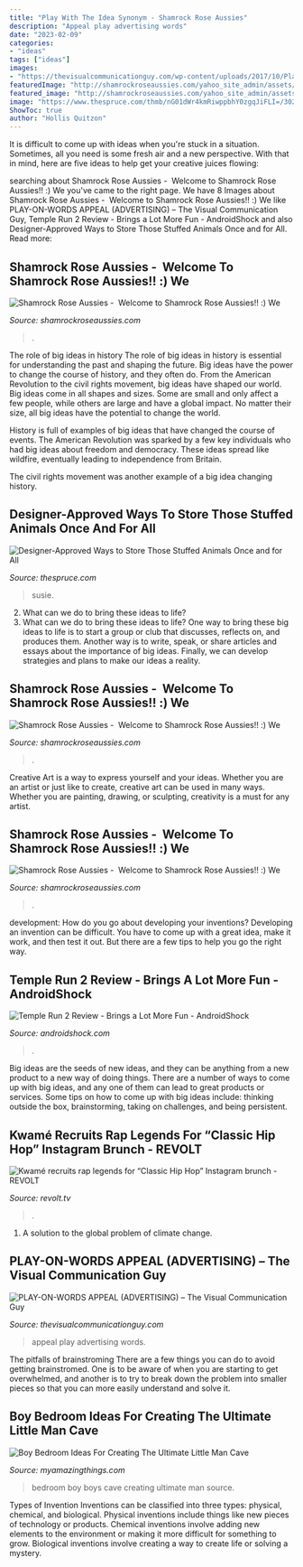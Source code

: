 ```yaml
---
title: "Play With The Idea Synonym - Shamrock Rose Aussies"
description: "Appeal play advertising words"
date: "2023-02-09"
categories:
- "ideas"
tags: ["ideas"]
images:
- "https://thevisualcommunicationguy.com/wp-content/uploads/2017/10/Play-On-Words-Appeal-9.jpg"
featuredImage: "http://shamrockroseaussies.com/yahoo_site_admin/assets/images/DSC_0716.10500500_std.jpg"
featured_image: "http://shamrockroseaussies.com/yahoo_site_admin/assets/images/DSC_0716.10500500_std.jpg"
image: "https://www.thespruce.com/thmb/nG01dWr4kmRiwppbhY0zgqJiFLI=/3024x0/filters:no_upscale():max_bytes(150000):strip_icc()/Systemsbysusiebasketstuffies-8cb6b858f7ee4b09be3a3b7c6b1986b9.jpg"
ShowToc: true
author: "Hollis Quitzon"
---
```



It is difficult to come up with ideas when you're stuck in a situation. Sometimes, all you need is some fresh air and a new perspective. With that in mind, here are five ideas to help get your creative juices flowing: 

	

		
searching about Shamrock Rose Aussies - ﻿﻿﻿ Welcome to Shamrock Rose Aussies!! :) We you've came to the right page. We have 8 Images about Shamrock Rose Aussies - ﻿﻿﻿ Welcome to Shamrock Rose Aussies!! :) We like PLAY-ON-WORDS APPEAL (ADVERTISING) – The Visual Communication Guy, Temple Run 2 Review - Brings a Lot More Fun - AndroidShock and also Designer-Approved Ways to Store Those Stuffed Animals Once and for All. Read more:
		
    
## Shamrock Rose Aussies - ﻿﻿﻿ Welcome To Shamrock Rose Aussies!! :) We

<img loading=lazy src="http://shamrockroseaussies.com/yahoo_site_admin/assets/images/DSC_0420.285160239_std.JPG" onerror="this.onerror=null;this.src='https://tse4.mm.bing.net/th?id=OIP.k38V9PWk8siCLWniPBM9kgHaE8&amp;pid=15.1';" alt="Shamrock Rose Aussies - ﻿﻿﻿ Welcome to Shamrock Rose Aussies!! :) We">

_Source: shamrockroseaussies.com_

>. 

	

The role of big ideas in history
The role of big ideas in history is essential for understanding the past and shaping the future. Big ideas have the power to change the course of history, and they often do. From the American Revolution to the civil rights movement, big ideas have shaped our world.
Big ideas come in all shapes and sizes. Some are small and only affect a few people, while others are large and have a global impact. No matter their size, all big ideas have the potential to change the world.

History is full of examples of big ideas that have changed the course of events. The American Revolution was sparked by a few key individuals who had big ideas about freedom and democracy. These ideas spread like wildfire, eventually leading to independence from Britain.

The civil rights movement was another example of a big idea changing history.

    
## Designer-Approved Ways To Store Those Stuffed Animals Once And For All

<img loading=lazy src="https://www.thespruce.com/thmb/nG01dWr4kmRiwppbhY0zgqJiFLI=/3024x0/filters:no_upscale():max_bytes(150000):strip_icc()/Systemsbysusiebasketstuffies-8cb6b858f7ee4b09be3a3b7c6b1986b9.jpg" onerror="this.onerror=null;this.src='https://tse1.mm.bing.net/th?id=OIP.-lI1DpytsGHnPrHEbxEBLgHaJ4&amp;pid=15.1';" alt="Designer-Approved Ways to Store Those Stuffed Animals Once and for All">

_Source: thespruce.com_

>susie. 

	

2. What can we do to bring these ideas to life?
2. What can we do to bring these ideas to life? 
One way to bring these big ideas to life is to start a group or club that discusses, reflects on, and produces them. Another way is to write, speak, or share articles and essays about the importance of big ideas. Finally, we can develop strategies and plans to make our ideas a reality.

    
## Shamrock Rose Aussies - ﻿﻿﻿ Welcome To Shamrock Rose Aussies!! :) We

<img loading=lazy src="http://shamrockroseaussies.com/yahoo_site_admin/assets/images/DSC_0207.114214806_std.jpg" onerror="this.onerror=null;this.src='https://tse3.mm.bing.net/th?id=OIP.kEbsJTIKlFIXGXqcuIB81AHaFS&amp;pid=15.1';" alt="Shamrock Rose Aussies - ﻿﻿﻿ Welcome to Shamrock Rose Aussies!! :) We">

_Source: shamrockroseaussies.com_

>. 

	

Creative Art is a way to express yourself and your ideas. Whether you are an artist or just like to create, creative art can be used in many ways. Whether you are painting, drawing, or sculpting, creativity is a must for any artist.

    
## Shamrock Rose Aussies - ﻿﻿﻿ Welcome To Shamrock Rose Aussies!! :) We

<img loading=lazy src="http://shamrockroseaussies.com/yahoo_site_admin/assets/images/DSC_0716.10500500_std.jpg" onerror="this.onerror=null;this.src='https://tse2.mm.bing.net/th?id=OIP.ywHyXSOmdryMRxNFAASMnwHaE-&amp;pid=15.1';" alt="Shamrock Rose Aussies - ﻿﻿﻿ Welcome to Shamrock Rose Aussies!! :) We">

_Source: shamrockroseaussies.com_

>. 

	

development: How do you go about developing your inventions?
Developing an invention can be difficult. You have to come up with a great idea, make it work, and then test it out. But there are a few tips to help you go the right way.

    
## Temple Run 2 Review - Brings A Lot More Fun - AndroidShock

<img loading=lazy src="https://www.androidshock.com/wp-content/uploads/2013/01/Temple-Run-2-2.png" onerror="this.onerror=null;this.src='https://tse1.mm.bing.net/th?id=OIP.FYWgD9zXtF7TK2oNp3LwHwHaNK&amp;pid=15.1';" alt="Temple Run 2 Review - Brings a Lot More Fun - AndroidShock">

_Source: androidshock.com_

>. 

	

Big ideas are the seeds of new ideas, and they can be anything from a new product to a new way of doing things. There are a number of ways to come up with big ideas, and any one of them can lead to great products or services. Some tips on how to come up with big ideas include: thinking outside the box, brainstorming, taking on challenges, and being persistent.

    
## Kwamé Recruits Rap Legends For “Classic Hip Hop” Instagram Brunch - REVOLT

<img loading=lazy src="https://cdn.vox-cdn.com/thumbor/2GThabNZPF4f4ayrmnWQURd6lZQ=/166x134:1908x1046/fit-in/1200x630/cdn.vox-cdn.com/uploads/chorus_asset/file/19829576/GettyImages_835997624.jpg" onerror="this.onerror=null;this.src='https://tse2.mm.bing.net/th?id=OIP.-xHsgrh4YCkgLjjujR7NBgHaD4&amp;pid=15.1';" alt="Kwamé recruits rap legends for “Classic Hip Hop” Instagram brunch - REVOLT">

_Source: revolt.tv_

>. 

	

1. A solution to the global problem of climate change.

    
## PLAY-ON-WORDS APPEAL (ADVERTISING) – The Visual Communication Guy

<img loading=lazy src="https://thevisualcommunicationguy.com/wp-content/uploads/2017/10/Play-On-Words-Appeal-9.jpg" onerror="this.onerror=null;this.src='https://tse2.mm.bing.net/th?id=OIP.dx_Lvbp2m7NOYd74kezPaAHaJ7&amp;pid=15.1';" alt="PLAY-ON-WORDS APPEAL (ADVERTISING) – The Visual Communication Guy">

_Source: thevisualcommunicationguy.com_

>appeal play advertising words. 

	

The pitfalls of brainstroming
There are a few things you can do to avoid getting brainstromed. One is to be aware of when you are starting to get overwhelmed, and another is to try to break down the problem into smaller pieces so that you can more easily understand and solve it.

    
## Boy Bedroom Ideas For Creating The Ultimate Little Man Cave

<img loading=lazy src="http://myamazingthings.com/wp-content/uploads/2018/01/boys-room-ideas-2-.jpg" onerror="this.onerror=null;this.src='https://tse2.mm.bing.net/th?id=OIP.2amFHkQHA9F_7o1K1FQVXAHaHa&amp;pid=15.1';" alt="Boy Bedroom Ideas For Creating The Ultimate Little Man Cave">

_Source: myamazingthings.com_

>bedroom boy boys cave creating ultimate man source. 

	

Types of Invention
Inventions can be classified into three types: physical, chemical, and biological. Physical inventions include things like new pieces of technology or products. Chemical inventions involve adding new elements to the environment or making it more difficult for something to grow. Biological inventions involve creating a way to create life or solving a mystery.

